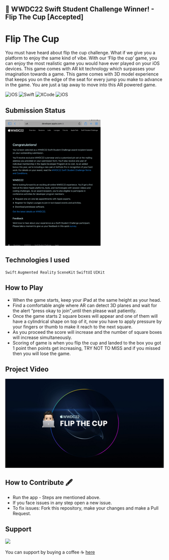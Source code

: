 ## ** WWDC22 Swift Student Challenge Winner! - Flip The Cup [Accepted]**

# Flip The Cup
You must have heard about flip the cup challenge. What if we give you a platform to enjoy the same kind of vibe. With our ‘Flip the cup’ game, you can enjoy the most realistic game you would have ever played on your iOS devices. This game comes with AR kit technology which surpasses your imagination towards a game. This game comes with 3D model experience that keeps you on the edge of the seat for every jump you make to advance in the game. You are just a tap away to move into this AR powered game. 
<p>
<img alt="iOS" src="https://img.shields.io/badge/platform-iOS-blue">
 <img alt="Swift" src="https://img.shields.io/badge/SwiftUI-brightgreen">
<img alt="XCode" src="https://img.shields.io/badge/XCode-11.5-blueviolet">
<img alt="iOS" src="https://img.shields.io/badge/iOS-13-orange">
</p>

## Submission Status
<img src="https://github.com/Ayush21082/Flip-The-Cup/blob/main/Submission%20Status.jpg" height=400>

## Technologies I used
`Swift` `Augmented Reality` `SceneKit` `SwiftUI` `UIKit`

## How to Play
 * When the game starts, keep your iPad at the same height as your head.
 * Find a comfortable angle where AR can detect 3D planes and wait for the alert “press okay to join”,until then please wait patiently.
 * Once the game starts 2 square boxes will appear and one of them will have a cylindrical shape on top of it, now you have to apply pressure by your fingers or thumb to make it reach to the next square.
 * As you proceed the score will increase and the number of square boxes will increase simultaneously.
 * Scoring of game is when you flip the cup and landed to the box you got 1 point then points get increasing, TRY NOT TO MISS and if you missed then you will lose the game.

## Project Video
[![IMAGE ALT TEXT HERE](https://github.com/Ayush21082/Flip-The-Cup/blob/main/Banner.png)](https://youtu.be/1zy_tqStrtA)

 ## How to Contribute 🖋 ##
 * Run the app - Steps are mentioned above.
 * If you face issues in any step open a new issue.
 * To fix issues: Fork this repository, make your changes and make a Pull Request.
 
## Support

<!-- [![IMAGE ALT TEXT HERE](https://www.buymeacoffee.com/assets/img/guidelines/download-assets-1.svg)](https://www.buymeacoffee.com/thecodexpose) -->
<a href="https://www.buymeacoffee.com/codexpose"><img src="https://www.buymeacoffee.com/assets/img/guidelines/download-assets-1.svg" width="200"/></a>

You can support by buying a coffee ☕️ [here](https://www.buymeacoffee.com/codexpose)

 

